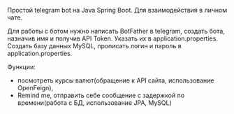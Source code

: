 Простой telegram bot на Java Spring Boot.
Для взаимодействия в личном чате.

Для работы с ботом нужно написать BotFather в telegram, создать бота, назначив имя
и получив API Token. Указать их в application.properties.
Создать базу данных MySQL, прописать логин и пароль в application.properties.

Функции:
* посмотреть курсы валют(обращение к API сайта, использование OpenFeign),
* Remind me, отправить себе сообщение с задержкой по времени(работа с БД, использование JPA, MySQL)